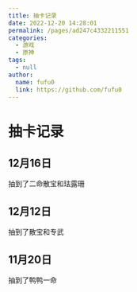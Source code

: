 ```yaml
---
title: 抽卡记录
date: 2022-12-20 14:28:01
permalink: /pages/ad247c4332211551
categories:
  - 游戏
  - 原神
tags:
  - null
author:
  name: fufu0
  link: https://github.com/fufu0
---
```

# 抽卡记录

## 12月16日

抽到了二命散宝和珐露珊

## 12月12日

抽到了散宝和专武

## 11月20日

抽到了鸭鸭一命
